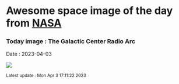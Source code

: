 
# Awesome space image of the day from [NASA](https://api.nasa.gov/)

### Today image : The Galactic Center Radio Arc
Date : 2023-04-03

![](https://apod.nasa.gov/apod/image/2304/GalCenRadioArc_MeerKat_1080.jpg)

<small>Latest update : Mon Apr  3 17:11:22 2023</small>
        